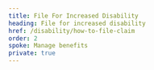 ```yaml
---
title: File For Increased Disability
heading: File for increased disability
href: /disability/how-to-file-claim
order: 2
spoke: Manage benefits
private: true
---
```

